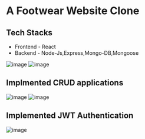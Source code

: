 # A Footwear Website Clone

## Tech Stacks
- Frontend - React
- Backend - Node-Js,Express,Mongo-DB,Mongoose

![image](https://github.com/Sanskar50/Footwear-ecom/assets/99363431/9b5604f6-cac9-4ec0-bea3-9fe5ff1e8770)
![image](https://github.com/Sanskar50/Footwear-ecom/assets/99363431/0bbd81eb-a355-423b-91f1-01982dd9d35e)

## Implmented CRUD applications
![image](https://github.com/Sanskar50/Footwear-ecom/assets/99363431/77aa3fd8-f0af-4600-b6cd-eed54ae11f6f)
![image](https://github.com/Sanskar50/Footwear-ecom/assets/99363431/744623b7-3bb1-410a-8881-29b83cdc824b)

## Implemented JWT Authentication
![image](https://github.com/Sanskar50/Footwear-ecom/assets/99363431/9f25c09b-ef88-4ade-9e85-4fd61dc21fc2)

